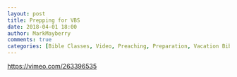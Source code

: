 ```yaml
---
layout: post
title: Prepping for VBS
date: 2018-04-01 18:00
author: MarkMayberry
comments: true
categories: [Bible Classes, Video, Preaching, Preparation, Vacation Bible School]
---
```

https://vimeo.com/263396535
